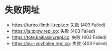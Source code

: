 # 失败网址
- https://turbo.flinthill.repl.co: 失败 (403
Failed)
- https://ls.tpjow.repl.co: 失败 (403
Failed)
- https://tote.kaikaixin.repl.co: 失败 (403
Failed)
- https://su--yoyholee.repl.co: 失败 (403
Failed)
